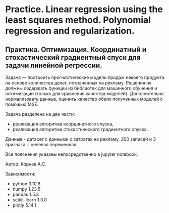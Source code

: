 # Practice. Linear regression using the least squares method. Polynomial regression and regularization.

## Практика. Оптимизация. Координатный и стохастический градиентный спуск для задачи линейной регрессии.

Задача — построить прогностические модели продаж некоего продукта на основе количества денег, потраченных на рекламу. Решения не должны содержать функции из библиотек для машинного обучения и оптимизации (только для сравнения качества моделей). Дополнительно нормализовать данные, оценить качество обеих полученных моделей с помощью MSE.

Задача разделена на две части:

- реализация алгоритма координатного спуска,
- реализация алгоритма стохастического градиентного спуска.

Данные - датасет с данными о затратах на рекламу, 200 записей и 3 признака + целевая переменная.

Все пояснения указаны непосредственно в jupyter notebook.

Автор: Корнев А.С.

Зависимости:

- python 3.10.8
- numpy 1.23.5
- pandas 1.5.3
- scikit-learn 1.3.0
- plotly 5.14.1
